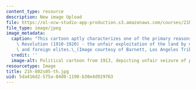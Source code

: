 ```yaml
---
content_type: resource
description: New image Upload
file: https://ol-ocw-studio-app-production.s3.amazonaws.com/courses/21h-802-modern-latin-america-1808-present-revolution-dictatorship-democracy-spring-2005/5da416d2575a84d01190b30e4d929763_21h-802s05-th.jpg
file_type: image/jpeg
image_metadata:
  caption: "This cartoon aptly characterizes one of the primary reasons for the Mexican\
    \ Revolution (1910-1920) - the unfair exploitation of the land by monied Mexican\
    \ and foreign elites.\_(Image courtesy of Barnett, Los Angeles Tribune, 1913.)"
  credit: ''
  image-alt: Political cartoon from 1913, depicting unfair seizure of property.
resourcetype: Image
title: 21h-802s05-th.jpg
uid: 5da416d2-575a-84d0-1190-b30e4d929763
---
```

